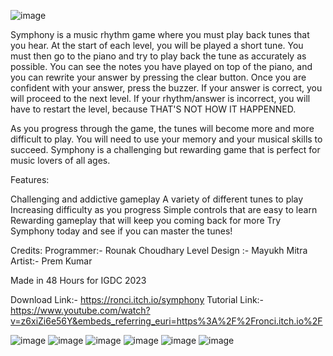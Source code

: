 ![image](https://github.com/rounaktech/Project-Music-Secret/assets/62164337/996c1f8e-6ef8-40f4-aac5-890a01388bb6)


Symphony is a music rhythm game where you must play back tunes that you hear. At the start of each level, you will be played a short tune. You must then go to the piano and try to play back the tune as accurately as possible. You can see the notes you have played on top of the piano, and you can rewrite your answer by pressing the clear button. Once you are confident with your answer, press the buzzer. If your answer is correct, you will proceed to the next level. If your rhythm/answer is incorrect, you will have to restart the level, because THAT'S NOT HOW IT HAPPENNED.

As you progress through the game, the tunes will become more and more difficult to play. You will need to use your memory and your musical skills to succeed. Symphony is a challenging but rewarding game that is perfect for music lovers of all ages.

Features:

Challenging and addictive gameplay
A variety of different tunes to play
Increasing difficulty as you progress
Simple controls that are easy to learn
Rewarding gameplay that will keep you coming back for more
Try Symphony today and see if you can master the tunes!

Credits:
Programmer:- Rounak Choudhary
Level Design :- Mayukh Mitra
Artist:- Prem Kumar

Made in 48 Hours for IGDC 2023

Download Link:- https://ronci.itch.io/symphony
Tutorial Link:- https://www.youtube.com/watch?v=z6xiZi6e56Y&embeds_referring_euri=https%3A%2F%2Fronci.itch.io%2F

![image](https://github.com/rounaktech/Project-Music-Secret/assets/62164337/2edca368-8a97-452b-8502-36fde7c8844a)
![image](https://github.com/rounaktech/Project-Music-Secret/assets/62164337/3292ecc7-c69f-4e76-b788-a3e542d9ede7)
![image](https://github.com/rounaktech/Project-Music-Secret/assets/62164337/53eef92a-2e72-48d3-85c5-d8063f784f7e)
![image](https://github.com/rounaktech/Project-Music-Secret/assets/62164337/0af14da4-1f72-4a5f-a94d-7f3d31f0607c)
![image](https://github.com/rounaktech/Project-Music-Secret/assets/62164337/b9b71fa4-681d-427b-a358-7c0b9a123a50)
![image](https://github.com/rounaktech/Project-Music-Secret/assets/62164337/8e2bfaae-003f-4c0e-9732-6361948a0395)



